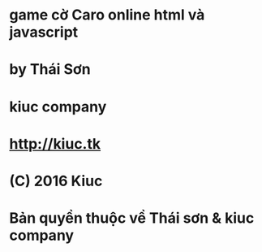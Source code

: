# game cờ Caro online html và javascript
# by Thái Sơn
# kiuc company
# http://kiuc.tk
# (C) 2016 Kiuc
# Bản quyền thuộc về Thái sơn & kiuc company
